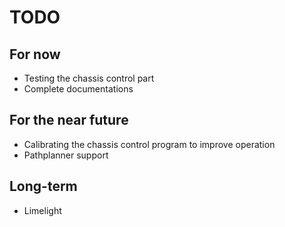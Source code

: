 # TODO

## For now
- Testing the chassis control part
- Complete documentations

## For the near future
- Calibrating the chassis control program to improve operation
- Pathplanner support

## Long-term
- Limelight